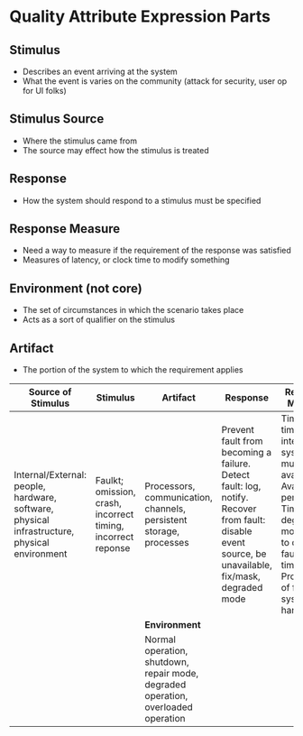# Quality Attribute Expression Parts

## Stimulus

* Describes an event arriving at the system
* What the event is varies on the community (attack for security, user op for UI folks)

## Stimulus Source

* Where the stimulus came from
* The source may effect how the stimulus is treated

## Response

* How the system should respond to a stimulus must be specified

## Response Measure

* Need a way to measure if the requirement of the response was satisfied
* Measures of latency, or clock time to modify something

## Environment (not core)  

* The set of circumstances in which the scenario takes place
* Acts as a sort of qualifier on the stimulus

## Artifact

* The portion of the system to which the requirement applies

| **Source of Stimulus** | **Stimulus** | **Artifact** | **Response** | **Response Measure** |
| - | - | - | - | - |
| Internal/External: people, hardware, software, physical infrastructure, physical environment | Faulkt; omission, crash, incorrect timing, incorrect reponse | Processors, communication, channels, persistent storage, processes | Prevent fault from becoming a failure. Detect fault: log, notify. Recover from fault: disable event source, be unavailable, fix/mask, degraded mode | Time or time interval a system must be available. Availability percentage. Time in degraded mode. Time to detect fault. Repair time. Proportion of faults system handles |
|  |  | **Environment** |
|  |  | Normal operation, shutdown, repair mode, degraded operation, overloaded operation |
